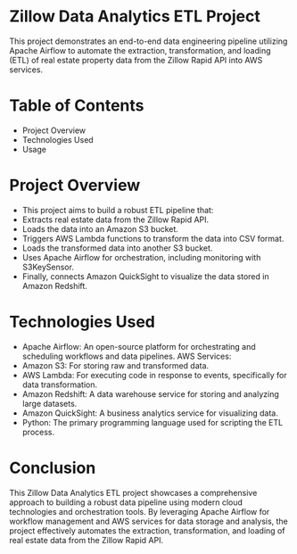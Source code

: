 # Zillow Data Analytics ETL Project

   This project demonstrates an end-to-end data engineering pipeline utilizing Apache Airflow to automate the extraction, transformation, and loading (ETL) of real estate property data from the Zillow Rapid API into AWS services.

# Table of Contents

- Project Overview
- Technologies Used
- Usage

# Project Overview

- This project aims to build a robust ETL pipeline that:
- Extracts real estate data from the Zillow Rapid API.
- Loads the data into an Amazon S3 bucket.
- Triggers AWS Lambda functions to transform the data into CSV format.
- Loads the transformed data into another S3 bucket.
- Uses Apache Airflow for orchestration, including monitoring with S3KeySensor.
- Finally, connects Amazon QuickSight to visualize the data stored in Amazon Redshift.

# Technologies Used

- Apache Airflow: An open-source platform for orchestrating and scheduling workflows and data pipelines.
AWS Services:
- Amazon S3: For storing raw and transformed data.
- AWS Lambda: For executing code in response to events, specifically for data transformation.
- Amazon Redshift: A data warehouse service for storing and analyzing large datasets.
- Amazon QuickSight: A business analytics service for visualizing data.
- Python: The primary programming language used for scripting the ETL process.

# Conclusion
   This Zillow Data Analytics ETL project showcases a comprehensive approach to building a robust data pipeline using modern cloud technologies and orchestration tools. By leveraging Apache Airflow for workflow management and AWS services for data storage and analysis, the project effectively automates the extraction, transformation, and loading of real estate data from the Zillow Rapid API.
